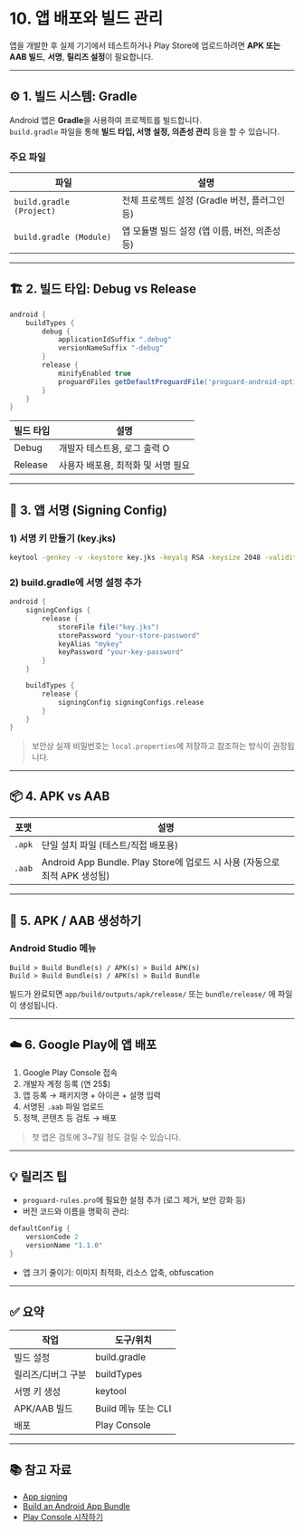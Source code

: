 # 10. 앱 배포와 빌드 관리

앱을 개발한 후 실제 기기에서 테스트하거나 Play Store에 업로드하려면 **APK 또는 AAB 빌드**, **서명**, **릴리즈 설정**이 필요합니다.

---

## ⚙️ 1. 빌드 시스템: Gradle

Android 앱은 **Gradle**을 사용하여 프로젝트를 빌드합니다.  
`build.gradle` 파일을 통해 **빌드 타입, 서명 설정, 의존성 관리** 등을 할 수 있습니다.

### 주요 파일

| 파일 | 설명 |
|------|------|
| `build.gradle (Project)` | 전체 프로젝트 설정 (Gradle 버전, 플러그인 등) |
| `build.gradle (Module)` | 앱 모듈별 빌드 설정 (앱 이름, 버전, 의존성 등) |

---

## 🏗️ 2. 빌드 타입: Debug vs Release

```gradle
android {
    buildTypes {
        debug {
            applicationIdSuffix ".debug"
            versionNameSuffix "-debug"
        }
        release {
            minifyEnabled true
            proguardFiles getDefaultProguardFile('proguard-android-optimize.txt'), 'proguard-rules.pro'
        }
    }
}
````

| 빌드 타입   | 설명                   |
| ------- | -------------------- |
| Debug   | 개발자 테스트용, 로그 출력 O    |
| Release | 사용자 배포용, 최적화 및 서명 필요 |

---

## 🔐 3. 앱 서명 (Signing Config)

### 1) 서명 키 만들기 (key.jks)

```bash
keytool -genkey -v -keystore key.jks -keyalg RSA -keysize 2048 -validity 10000 -alias mykey
```

### 2) build.gradle에 서명 설정 추가

```gradle
android {
    signingConfigs {
        release {
            storeFile file("key.jks")
            storePassword "your-store-password"
            keyAlias "mykey"
            keyPassword "your-key-password"
        }
    }

    buildTypes {
        release {
            signingConfig signingConfigs.release
        }
    }
}
```

> 보안상 실제 비밀번호는 `local.properties`에 저장하고 참조하는 방식이 권장됩니다.

---

## 📦 4. APK vs AAB

| 포맷     | 설명                                                         |
| ------ | ---------------------------------------------------------- |
| `.apk` | 단일 설치 파일 (테스트/직접 배포용)                                      |
| `.aab` | Android App Bundle. Play Store에 업로드 시 사용 (자동으로 최적 APK 생성됨) |

---

## 🚀 5. APK / AAB 생성하기

### Android Studio 메뉴

```
Build > Build Bundle(s) / APK(s) > Build APK(s)
Build > Build Bundle(s) / APK(s) > Build Bundle
```

빌드가 완료되면 `app/build/outputs/apk/release/` 또는 `bundle/release/` 에 파일이 생성됩니다.

---

## ☁️ 6. Google Play에 앱 배포

1. Google Play Console 접속
2. 개발자 계정 등록 (연 25\$)
3. 앱 등록 → 패키지명 + 아이콘 + 설명 입력
4. 서명된 `.aab` 파일 업로드
5. 정책, 콘텐츠 등 검토 → 배포

> 첫 앱은 검토에 3\~7일 정도 걸릴 수 있습니다.

---

## 💡 릴리즈 팁

* `proguard-rules.pro`에 필요한 설정 추가 (로그 제거, 보안 강화 등)
* 버전 코드와 이름을 명확히 관리:

```gradle
defaultConfig {
    versionCode 2
    versionName "1.1.0"
}
```

* 앱 크기 줄이기: 이미지 최적화, 리소스 압축, obfuscation

---

## ✅ 요약

| 작업         | 도구/위치           |
| ---------- | --------------- |
| 빌드 설정      | build.gradle    |
| 릴리즈/디버그 구분 | buildTypes      |
| 서명 키 생성    | keytool         |
| APK/AAB 빌드 | Build 메뉴 또는 CLI |
| 배포         | Play Console    |

---

## 📚 참고 자료

* [App signing](https://developer.android.com/studio/publish/app-signing)
* [Build an Android App Bundle](https://developer.android.com/guide/app-bundle/build)
* [Play Console 시작하기](https://play.google.com/console)
